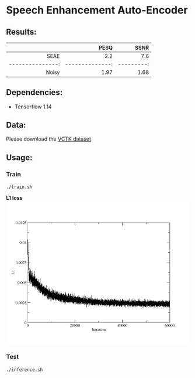 # Speech Enhancement Auto-Encoder

## Results:
|                | PESQ          | SSNR     |
|---------------:|--------------:|---------:|
|  SEAE          | 2.2           | 7.6      |
|---------------:|--------------:|---------:|
| Noisy          | 1.97          | 1.68     |


## Dependencies:
* Tensorflow 1.14

## Data:
Please download the [VCTK dataset](https://drive.google.com/file/d/1NBIOCk1ouXqi_cY-XxH9_cDTftVYXYAR/view?usp=sharing)
## Usage:

### Train

```
./train.sh
```
**L1 loss**
<img src="loss/loss.png" width="650">
### Test

```
./inference.sh
```
